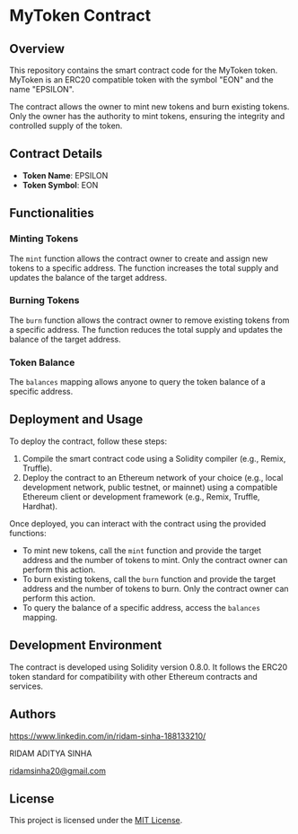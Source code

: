 # MyToken Contract

## Overview
This repository contains the smart contract code for the MyToken token. MyToken is an ERC20 compatible token with the symbol "EON" and the name "EPSILON".

The contract allows the owner to mint new tokens and burn existing tokens. Only the owner has the authority to mint tokens, ensuring the integrity and controlled supply of the token.

## Contract Details

- **Token Name**: EPSILON
- **Token Symbol**: EON

## Functionalities

### Minting Tokens
The `mint` function allows the contract owner to create and assign new tokens to a specific address. The function increases the total supply and updates the balance of the target address.

### Burning Tokens
The `burn` function allows the contract owner to remove existing tokens from a specific address. The function reduces the total supply and updates the balance of the target address.

### Token Balance
The `balances` mapping allows anyone to query the token balance of a specific address.

## Deployment and Usage

To deploy the contract, follow these steps:

1. Compile the smart contract code using a Solidity compiler (e.g., Remix, Truffle).
2. Deploy the contract to an Ethereum network of your choice (e.g., local development network, public testnet, or mainnet) using a compatible Ethereum client or development framework (e.g., Remix, Truffle, Hardhat).

Once deployed, you can interact with the contract using the provided functions:

- To mint new tokens, call the `mint` function and provide the target address and the number of tokens to mint. Only the contract owner can perform this action.
- To burn existing tokens, call the `burn` function and provide the target address and the number of tokens to burn. Only the contract owner can perform this action.
- To query the balance of a specific address, access the `balances` mapping.

## Development Environment

The contract is developed using Solidity version 0.8.0. It follows the ERC20 token standard for compatibility with other Ethereum contracts and services.

## Authors

https://www.linkedin.com/in/ridam-sinha-188133210/

RIDAM ADITYA SINHA

ridamsinha20@gmail.com

## License

This project is licensed under the [MIT License](LICENSE).
